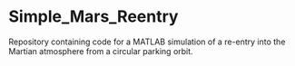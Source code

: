 # Simple_Mars_Reentry
Repository containing code for a MATLAB simulation of a re-entry into the Martian atmosphere from a circular parking orbit.
